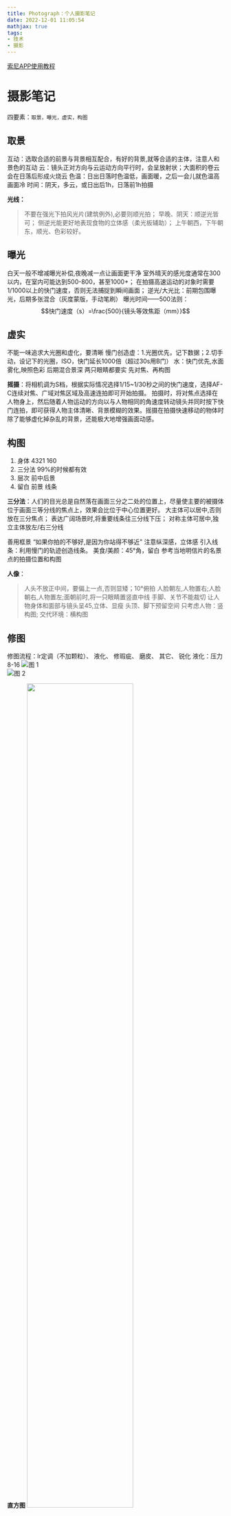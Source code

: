 ```yaml
---
title: Photograph：个人摄影笔记
date: 2022-12-01 11:05:54
mathjax: true
tags:
- 技术
- 摄影
---
```

[索尼APP使用教程](https://kdocs.cn/l/cq3CTsJgxvNv?f=201)
# 摄影笔记
四要素：``取景，曝光，虚实，构图``
## 取景
互动：选取合适的前景与背景相互配合，有好的背景,就等合适的主体，注意人和景色的互动
云：镜头正对方向与云运动方向平行时，会呈放射状；大面积的卷云会在日落后形成火烧云
色温：日出日落时色温低，画面暖，之后一会儿就色温高画面冷
时间：阴天，多云，或日出后1h，日落前1h拍摄

**光线：**
> 不要在强光下拍风光片(建筑例外),必要则顺光拍；
早晚、阴天：顺逆光皆可；
侧逆光能更好地表现食物的立体感（柔光板辅助）；
上午朝西，下午朝东，顺光、色彩较好。
## 曝光
白天一般不增减曝光补偿,夜晚减一点让画面更干净
室外晴天的感光度通常在300以内，在室内可能达到500-800，甚至1000+；
在拍摄高速运动的对象时需要1/1000以上的快门速度，否则无法捕捉到瞬间画面；
逆光/大光比：前期包围曝光，后期多张混合（灰度蒙版，手动笔刷）
曝光时间——500法则：$$快门速度（s）=\frac{500}{镜头等效焦距（mm）}$$
## 虚实
不能一味追求大光圈和虚化，要清晰
慢门创造虚：1.光圈优先，记下数据；2.切手动，设记下的光圈，ISO，快门延长1000倍（超过30s用B门）
水：快门优先,水面雾化,映照色彩
后期混合景深
两只眼睛都要实
先对焦、再构图

**摇摄**：将相机调为S档，根据实际情况选择1/15~1/30秒之间的快门速度，选择AF-C连续对焦、广域对焦区域及高速连拍即可开始拍摄。
拍摄时，将对焦点选择在人物身上，然后随着人物运动的方向以与人物相同的角速度转动镜头并同时按下快门连拍，即可获得人物主体清晰、背景模糊的效果。摇摄在拍摄快速移动的物体时除了能够虚化掉杂乱的背景，还能极大地增强画面动感。
## 构图
1. 身体 4321 160
2. 三分法 99%的时候都有效
3. 层次 前中后景
4. 留白 前景 线条

**三分法**：人们的目光总是自然落在画面三分之二处的位置上，尽量使主要的被摄体位于画面三等分线的焦点上，效果会比位于中心位置更好。
大主体可以居中,否则放在三分焦点；
表达广阔场景时,将重要线条往三分线下压；
对称主体可居中,独立主体放左/右三分线


善用框景
“如果你拍的不够好,是因为你站得不够近"
注意纵深感，立体感
引入线条：利用慢门的轨迹创造线条。
美食/美颜：45°角，留白
参考当地明信片的名景点的拍摄位置和构图

**人像**：
> 人头不放正中间，要偏上一点,否则显矮；10°俯拍
人脸朝左,人物置右;人脸朝右,人物置左;面朝前时,将一只眼睛置竖直中线
手脚、关节不能裁切
让人物身体和面部与镜头呈45,立体、显瘦
头顶、脚下预留空间
只考虑人物：竖构图; 交代环境：横构图

## 修图
修图流程：lr定调（不加颗粒）、 液化、 修瑕疵、 磨皮、 其它、 锐化
液化：压力8-16
![图 1](https://raw.sevencdn.com/Arrowes/Arrowes-Blogbackup/main/images/Photograph1.png)  
![图 2](https://raw.sevencdn.com/Arrowes/Arrowes-Blogbackup/main/images/Photograph2.png)  
  
**直方图**
<img src="https://raw.sevencdn.com/Arrowes/Arrowes-Blogbackup/main/images/Photograph3.jpeg" width=70%>

以12位图像为例，12位图像记录的单个通道色彩深度是4096，但是4096并不是平均分布在直方图上，而是从亮部到暗部倍减。
所以在不过曝的前提下，尽量把图像信息向直方图的右边推进，直方图越向右，记录的色调信息就越多；进光量越充分，画质越好。

## 文字
> 摄影是人类对静止最深刻的表达方式之一。摄影使我们把时间握在手中，与时间融合，这是任何其他形式都不具备的。
相片本身会传达出作者注入其中的情感。
 “为什么这样做”高于“如何实现”，我认为这应当是一切艺术的目标。
 我们的世界有许多美的事物。尽管摄影天生是一项孤独的活动，但我们可以通过照片感受到彼此之间的联系，从而让我们获得慰籍。     
 ——丹.温特斯《观看之路》

 如果你带着相机四下转悠，那就有义务保持警醒。  ——胡里奥·科塔萨尔《放大》

 我曾以为照片能留住那刻的画面，然而拍照的时候我已经失去了那片刻的时光。
 我常想，如果我拍了足够的照片，我就不会再失去任何人。事实上，我的照片让我看到了我失去了多少。
 摄影不是一项业余爱好，而是一种生活方式。
 摄影不只是拍照，更是一种生活哲学。

> 高光亮而不溢；暗部黑而不死；过度锐而不硬；画质润而不腻。焦内如刀割般犀利，焦外如奶油般化开。作品给人以美的感受，色彩清新脱俗，构图别出心裁，雅俗共赏。欣赏学习好友佳作，欢迎回访指导。
> 
> 主体清晰通透，动态多样，抓拍到位，表情自然，活泼靓丽。深邃的思想，惊世的影调，高超的构图，无与伦比的后期。充满了人文的气息，接地气的大片，期待您的佳作。毒，德味，大片，学习了!

# 专题拍摄
主题拍摄：一直拍一种，最后放在一起
## 人像写真
人像摄影三要素：情绪，姿态，故事性
主题性的拍摄：
1. **风格**
清新、复古、古风、私房...
重点：依据主题去确立服饰，妆容，场景的匹配
2. **场景**
海边：百搭场景，安静，放松，舒服
大自然，草坪：场景开阔，构图简单，有利于引导模特姿态
室内环境：容易做到出彩的背景色，强烈的主题风格
校园场景：制服，便服，清新活泼
3. **服装搭配**
```mermaid
graph LR
A(依据主题风格选择服装搭配) -->B(依据搭配选场景)
C(依据模特确定主题) -->|简单大方清新自然不造作| A
B-->C
```
各要素相辅相成
4. **模特**
各有特点，契合气质定主题
5. **与模特的沟通**
确定主题，表达想法；
建立模特对你拍摄技术的信心，给看样片；
放松自然（放音乐），不停和模特进行沟通，不冷场，多夸夸；
引导与``场景，服装，道具``的互动；
摆拍结合抓拍，引导自然的情绪流露。

## 星空摄影
使用光污染地图：[light pollution map](www.lightpollutionmap.info)，[天文通-全球光污染地图](https://www.darkmap.cn/)
对焦：手动对焦最亮的星星（无穷远），直到最小、最实
+ 银河：春夏秋，银河核心会出现在夜空中用，最大光圈
+ 月亮：农历的月初月末无月，月中满月，0点沉入地平线
+ 流星：找辐射点，用最大光圈（拍星轨稍小），短曝光时间

## 夜景烟火人像
1. 手动设置M档，大光圈，1/80s快门，1000左右ISO，钨丝灯白平衡，连拍模式
2. 不要将仙女棒拿着脸一侧，容易出现“阴阳脸”，2-3根的亮度较合适
3. 尽量使用RAW格式

焰火：不长不短的曝光时间，拍1张焰火+1张背景，后期混合模式：变亮
# 摄影名词解释
<img src="https://raw.sevencdn.com/Arrowes/Arrowes-Blogbackup/main/images/Photograph4.png" width="75%">

[几个必要的摄影名词解释](http://iphoto.blog.163.com/blog/static/174404124200832982358951/?utm_source=qq&utm_medium=social)
## 感光度 ISO
International Standards Organization，曾是制订胶卷的生产标准，现为CCD/CMOS（或胶卷）对光线的敏感程度。
> 设 ISO100，$T_{正确曝光} = 2s$
则 ISO200，$T_{正确曝光} = 1s$

高ISO：速度快，噪点大——弱光场合
低ISO：速度慢，画面精细——风光摄影

## 快门 Shutter
相机里控制曝光时间的装置。
手持相机拍摄的安全速度原则：安全速度是焦距的倒数，如果使用35mm镜头，快门速度不得低于1/35秒，使用200mm镜头时速度不得低于1/200秒，否则图片就可能糊了。

## 光圈 Aperture
镜头里调节进光孔大小的装置。
所有相机都基于小孔成像原理：排列组合的几块凹凸镜头+大孔=相机镜头
常见的光圈值如下： 
```
F1， F1.4， F2， F2.8， F4， F5.6， F8， F11， F16， F22， F32， F44， F64。
```
每两挡相邻光圈值之间进光量相差一倍。
<img src="https://raw.sevencdn.com/Arrowes/Arrowes-Blogbackup/main/images/Photograph5.gif" width="50%">

最佳光圈：镜头在**中等光圈**的时候成像最好（图片最清晰）。
光圈大一级则镜片大很多，加工难度高，重量大，价格贵，适合弱光且无三脚架的情况。

光圈有三个作用：
> 1.  控制进光量，这直接影响到图片是否能正确曝光，是拍摄成功与否的关键；
> 2.  控制景深，光圈越小，景深越大。虽然焦距和拍摄远近都影响景深，但焦距和被摄物远近的改变同时也会影响构图，如果构图确定，我们能控制景深的武器就只剩下光圈了；
> 3.  光圈影响图片的清晰度，任何一个镜头都是在中等光圈的时候成像最好（图片最清晰），在最大光圈和最小光圈的时候解像度差。

**光圈优先** Aperture Priority: 手动定义光圈的大小，相机会根据这个光圈值确定能正确曝光的快门速度。
**小光圈**的景深效果在于叙事，在实践中可将其称为叙事性光圈，主要用于需要传达较多照片信息的题材中。 
为了使夜景画面星光璀璨，可以通过缩小光圈，得到呈星芒效果的灯光。这是因为光圈收缩到一定的程度时，光线就会通过光圈细小的孔洞产生衍射，从而使灯光出现四射的星芒效果，且光圈越小，光线越强烈，星芒效果越明显。

## 曝光 Exposure
光圈和快门的组合。
曝光量：让多少光进入
一张正确曝光的图片可以有N种不同的光圈和快门速度组合，若光圈F4快门速度1秒为正确曝光值，那F5.6和2秒以及F8和4秒也同样能得到准确曝光的图片。

**总结以上几个名词解释**：有三个因素能影响一张图片是否正确曝光：光圈，快门速度，ISO。其中光圈和速度联合决定进光量，ISO决定CCD/CMOS的感光速度。如果进光量不够，我们可以开大光圈或者降低快门速度，还是不够的话就提高ISO。大光圈的缺点是解像度不如中等光圈，快门速度降低则图片可能会糊，提高ISO后图片质量也会下降 。没有完美的方案，如何取舍要灵活决定。

## 测光与测光模式 Metering
测定光照强度，相机内的电脑根据电阻值的变化确定光线强度，进而确定曝光值（光圈，快门）。

测光模式主要有点测光，中央重点测光，区域（平均）测光三种。
> **点测光**: 只测取景框内一个小点的光线强度（此小点大约为取景框面积的10%到1%，看不同机型）。
**区域（平均）测光**: 把取景框分为5到63块（看机型不同），分别对每块测光然后再加权平均得到光照强度。
**中央重点测光**: 简化的区域（平均）测光，只把取景框分为中央圆圈和四周两块，分别测光，然后加权平均（中央圆圈的权重为70%左右）。

大多数情况下用区域测光即可。在光线明暗反差很大时应该采用点测光。用区域（平均）测光或中央重点也可以，可根据自己的艺术创意进行曝光补偿。

## 曝光补偿 Exposure compansation
修正（增减）曝光值。
照片要能真实反映拍摄时的环境亮度，相机自动测光就是取平均数，最后给出一个让图片达到**中间灰**（柯达灰）的曝光值，相机自动确定的曝光值90%以上是正确的，但纯白和纯黑等场景会测不准，因此需要曝光补偿。

曝光补偿的原则：**白加黑减**。
> 如果构图中有大片白色物体或特别明亮的物体，就要相应增加曝光量（增大光圈or/and减低快门速度）；
如果取景框中有大片黑色的物体，则要减少曝光量。

如果图片以RAW格式存储的话，其抗过曝/欠曝能力是很强的，只要没有曝成完全没层次的一片纯白，过曝/欠曝一个EV之内的照片都能在后期电脑处理时调正，而且基本不漏痕迹。但过曝/欠曝太多还是不行，如果相差2EV以上，调正后的图片也会很难看。所以掌握曝光补偿白加黑减的原则依然重要。

## 焦距 Focus
从镜片（或镜片组）的中心到焦点的距离（mm）。
+ 焦距50mm的镜头称为“标准镜头”，简称标头，拍出来的照片类似肉眼平视的感觉（视角为45°左右）；
+ 广角镜头（焦距小于35mm）能够让照相机“看得更宽阔”，因为它视角大；
+ 长焦镜头（焦距大于70mm）能让照相机“看得更远”，但视角窄。

光学变焦Optical Zoom：依靠镜片的位移来实现焦距的改变。光学变焦倍数越大，里面的镜片就越多，镜头体积相应较大，画质相对较低，光圈相对较小。$$变焦倍数＝\frac{最大焦距值}{最小焦距值}$$
数码变焦只是电子放大，用来骗人的。

|焦距|镜头类型|备注|
|----|----|----|
|14-24mm|超广角|视角很大，形变夸张，多用于拍摄建筑与风光
24-35mm|广角|多用于拍摄建筑与风光以及街头人文抓拍
35-70mm|中焦|视角接近人眼，多用于人文纪实抓拍
70-135mm|中长焦|视角比人眼窄，很多人像摄影师喜欢用这个焦段拍半身和头像的特写
135-300mm|长焦|适合拍摄远距离物体。例如体育摄影、风光特写等等。
大于300mm|超长焦/望远|适合拍摄超远距离物体比如野生动物

**焦距转换系数**:
镜头的视角是由镜头焦距和胶卷（或CCD/CMOS）尺寸两者联合决定的。尺寸变小相当于焦距变大。大部分数码相机CCD/CMOS面积都比原胶片小。
![图 6](https://raw.sevencdn.com/Arrowes/Arrowes-Blogbackup/main/images/Photograph6.gif)  
假如焦距不变，CCD/CMOS越小，镜头视角越小，镜头转换系数只影响视角 。
$$镜头转换系数=\frac{135胶片对角线长度}{非全幅的CCD/CMOS对角线长度}$$
佳能：1.6， 
尼康，Sony：1.5

在其他条件相同的情况下，拍摄时使用的焦距越长，则画面的景深越浅，即可以得到更明显的虚化背景效果；反之，焦距越短视角越广，则画面的景深越大，越容易呈现大景深的画面效果。

## 景深 Depth of field, DOF
照片焦点前后延伸出来的“可接受清晰区域”。
> 小（浅）景深 → 背景模糊 → 人像摄影
大景深 → 前后都清晰 → 风光摄影

由三个因素决定：1. 光圈大小；2. 焦距长短；3. 被摄物体的远近。

+ 估计景深：
    > 1.  光圈越大，景深越小；
    > 2.  焦距越长，景深越小；
    > 3.  离被摄物体越近，景深越小。

需要注意的是，后景深的范围大于前景深的范围。

## 白平衡 White Balance
照相机对白色的还原准确性。
色温color temperature:以开尔文温度表示光线的色彩，单位K。
光源|色温（Ｋ）
-|-
蜡烛|2000
钨丝灯|2500-3200
荧光灯|4500-6500
日光（平均）|5400
有云天气下的日光|6500-7000

白平衡漂移：根据不同情况，在设置白平衡时设置不同的色调偏好能够得到不同的画面效果。比如在日光下拍摄樱花时，我们可以将日光白平衡中的色调加一些红，这样拍摄出的樱花会更粉嫩。
雪景容易偏色
物体在不同色温的光源照射下会呈现不同的色调，在日光灯下整体偏白，在普通钨丝白炽灯下整体偏黄。
在电脑上可以给RAW图片任意配置色温，彻底解决白平衡问题。

## RAW
* TIFF：不压缩的格式，单张超过25MB
* JPEG：有损压缩格式，占内存小，但有细节损失
    > CCD/CMOS经曝光产生电子图片信号，相机内的小电脑把这些电子信号进行加工处理，再传输给存储卡。这些加工处理包括白平衡配置，颜色饱和度的增减，图片锐度和对比度增减，降低图片噪点等等，最后压缩转换为JPEG格式进行存储。
* RAW：无损压缩格式，文件较大，后期空间大
    > CCD/CMOS经过曝光产生的图片电子信号直接传给存储卡，文件没有经过相机内部电路的任何图片参数和质量处理。所以RAW文件又被称为数码底片Digital Negatives,几乎所有的参数都可以后期在电脑上调。

重要图片的拍摄一律存储JPEG+RAW，一般的图片存JPEG。

## 色彩空间：sRGB,AdobeRGB
* AdobeRGB:有更广泛的色彩范围，比sRGB多出35%，照片呈现的色彩更丰富，适合打印，且可转sRGB，但在网络上色彩范围无法完全显示，表现较差；
* sRGB：范围较小，但在网络上有不错的表现。

# 相机知识
[摄影初学者挑选相机的常见问题](http://iphoto.blog.163.com/blog/static/1744041242011721920436)
## 镜头组合
来自相机笔记的『几个镜头组合方案』
+ 日常家用：16-50/18-55 + 55-210（优先覆盖焦距）
+ 旅游拍摄：腾龙18-200（大变焦，相对便携）
+ 人像拍摄：添置35/1.8或50/1.8
+ 风景拍摄：10-18 + 55-210（可考虑三阳8mm鱼眼）
+ 扫街纪实：适马19/2.8
+ 真爱且APS-C不换粉：10-18 + 16-70ZA + FE70-200G（焦距密不透风，且均为F4恒定），再加蔡司Touit三只，原厂24/1.8 ZA和55/1.8 ZA。

如果你对摄影的确是有很浓厚的兴趣，而且预算又有余，那么可以在第一支 标准变焦镜头的基础上，再购买一支定焦镜头，它是：50/ F1.8。 不管对哪个品牌来说，50 / F1.8都是一支经典镜头，极低廉的价格，却享有不 逊牛头的出色画质，1.8的大光圈可以让你更好的体会光圈的影响和作用，是 一支学习摄影的经典镜头 
## 相机清洁
+ 灰尘：
    > 气吹：先空吹几下
    棉签：确保无硬质灰尘，若有，用棉签定点清除
    擦镜布：顺一个方向，不要反复擦，由内向外螺旋擦拭

+ 指纹油脂：
    > 将镜头清洁液滴一滴在擦镜布上
    先挥发一下，再开始擦拭，手法同上

+ 雨水/海水：
    > 气吹猛吹
    大量清洁液滴在布上，不等挥发直接快速擦
    用布较干的地方擦干净，再用毛巾/软布擦干机身
    海水需要多擦几遍

+ 其他工具：
    > 毛刷：刷机身灰尘
    棉签：死角、取景器（加液）、镜头卡口
    节电导通剂：清洁镜头触点

+ 传感器：
    > 1.找灰尘：用小光圈（F16+）试拍白纸，手动对焦无穷远，灰尘位置上下左右颠倒（或有手动清洁模式）
    2.气吹
    3.传感器清洁棒：从左到右反复，柔和均匀
    4.传感器清洁液：等挥发

最后记得清洁镜头盖；
换镜头时要找背风处，动作要快。
## 拥有相机后快速入门
1. 读一本好书《美国纽约摄影学院摄影教材（上）》《美国摄影用光教程》
2. 阅读相机说明书熟悉常用设置和操作
3. 大量拍摄和学习
4. 关注几个严肃摄影媒体建立正确的价值观和审美情趣
5. 提高艺术文化修养，你的照片反映了你是什么样的人
